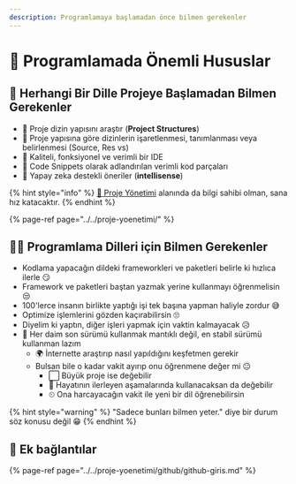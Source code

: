 ```yaml
---
description: Programlamaya başlamadan önce bilmen gerekenler
---
```


# 🌟 Programlamada Önemli Hususlar

## 🔰 Herhangi Bir Dille Projeye Başlamadan Bilmen Gerekenler

* 🧱 Proje dizin yapısını araştır \(**Project Structures**\)
* 🚩 Proje yapısına göre dizinlerin işaretlenmesi, tanımlanması veya belirlenmesi \(Source, Res vs\)
* 💪 Kaliteli, fonksiyonel ve verimli bir IDE
* 📜 Code Snippets olarak adlandırılan verimli kod parçaları
* 🥰 Yapay zeka destekli öneriler \(**intellisense**\)

{% hint style="info" %}
[🏰 Proje Yönetimi](../../proje-yoenetimi/) alanında da bilgi sahibi olman, sana hız katacaktır.
{% endhint %}

{% page-ref page="../../proje-yoenetimi/" %}

## 👨‍💻 Programlama Dilleri için Bilmen Gerekenler

*  Kodlama yapacağın dildeki frameworkleri ve paketleri belirle ki hızlıca ilerle 😏
*  Framework ve paketleri baştan yazmak yerine kullanmayı öğrenmelisin 😒
  * 100'lerce insanın birlikte yaptığı işi tek başına yapman haliyle zordur 😅
  * Optimize işlemlerini gözden kaçırabilirsin 🙄
  * Diyelim ki yaptın, diğer işleri yapmak için vaktin kalmayacak 😥
* 🚧 Her daim son sürümü kullanmak mantıklı değil, en stabil sürümü kullanman lazım
  * 🌍 İnternette araştırıp nasıl yapıldığını keşfetmen gerekir
  * Bulsan bile o kadar vakit ayırıp onu öğrenmene değer mi 😐
    * ⬜ Büyük proje ise değebilir
    * 👣 Hayatının ilerleyen aşamalarında kullanacaksan da değebilir
    * ⏲ Ona harcayacağın vakit ile yeni bir dil öğrenebilirsin

{% hint style="warning" %}
"Sadece bunları bilmen yeter." diye bir durum söz konusu değil 😁
{% endhint %}

## 🔗 Ek bağlantılar

{% page-ref page="../../proje-yoenetimi/github/github-giris.md" %}



